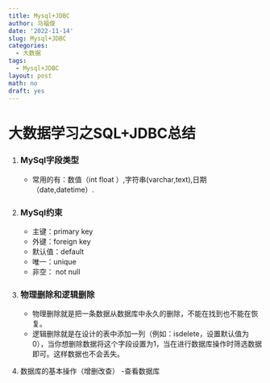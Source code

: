 ```yaml
---
title: Mysql+JDBC
author: 马福俊
date: '2022-11-14'
slug: Mysql+JDBC
categories:
  - 大数据
tags:
  - Mysql+JDBC
layout: post
math: no
draft: yes
---
```


#                      大数据学习之SQL+JDBC总结

1. ### MySql字段类型

   - 常用的有：数值（int float ）,字符串(varchar,text),日期（date,datetime）.

2. ### MySql约束

   - 主键：primary  key
   - 外键：foreign key
   - 默认值：default
   - 唯一：unique
   - 非空： not null

3. ### 物理删除和逻辑删除

   - 物理删除就是把一条数据从数据库中永久的删除，不能在找到也不能在恢复。
   - 逻辑删除就是在设计的表中添加一列（例如：isdelete，设置默认值为0），当你想删除数据将这个字段设置为1，当在进行数据库操作时筛选数据即可。这样数据也不会丢失。

4. 数据库的基本操作（增删改查）
  -查看数据库
   